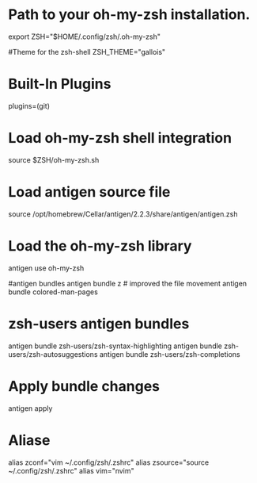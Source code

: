 # Path to your oh-my-zsh installation.
export ZSH="$HOME/.config/zsh/.oh-my-zsh"

#Theme for the zsh-shell
ZSH_THEME="gallois"

# Built-In Plugins
plugins=(git)

# Load oh-my-zsh shell integration
source $ZSH/oh-my-zsh.sh

# Load antigen source file
source /opt/homebrew/Cellar/antigen/2.2.3/share/antigen/antigen.zsh

# Load the oh-my-zsh library
antigen use oh-my-zsh

#antigen bundles
antigen bundle z # improved the file movement
antigen bundle colored-man-pages

# zsh-users antigen bundles
antigen bundle zsh-users/zsh-syntax-highlighting
antigen bundle zsh-users/zsh-autosuggestions
antigen bundle zsh-users/zsh-completions

# Apply bundle changes
antigen apply

# Aliase
alias zconf="vim ~/.config/zsh/.zshrc"
alias zsource="source ~/.config/zsh/.zshrc"
alias vim="nvim"